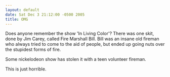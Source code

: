 ```yaml
---
layout: default
date: Sat Dec 3 21:12:00 -0500 2005
title: OMG
---
```


Does anyone remember the show 'In Living Color'?  There was one skit, done by
Jim Carey, called Fire Marshall Bill.  Bill was an insane old fireman who
always tried to come to the aid of people, but ended up going nuts over the
stupidest forms of fire.

Some nickelodeon show has stolen it with a teen volunteer fireman.

This is just horrible.
